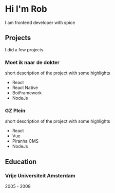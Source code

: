 
<a name="0_intromd"></a>

Hi I'm Rob
==============
I am frontend developer with spice

## Projects


<a name="1_projects0_projectsmd"></a>

I did a few projects

<a name="1_projects1_minddmd"></a>

### Moet ik naar de dokter
short description of the project with some highlights
- React
- React Native
- BotFramework
- NodeJs

<a name="1_projects2_gzpleinmd"></a>

### GZ Plein
short description of the project with some highlights
- React
- Vue
- Piranha CMS 
- NodeJs
## Education


<a name="2_education_educationmd"></a>



<a name="2_educationvumd"></a>

### Vrije Universiteit Amsterdam
2005 - 2008